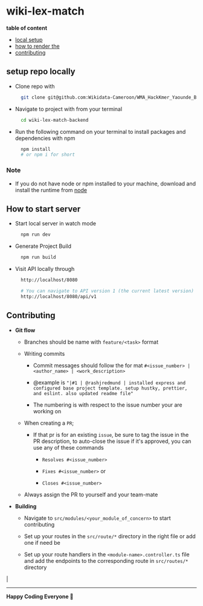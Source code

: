 # wiki-lex-match

**table of content**

- [local setup](#setup-repo-locally)
- [how to render the](#how-to-render-the-documentation)
- [contributing](#contributing)

## setup repo locally

- Clone repo with

  ```bash
    git clone git@github.com:Wikidata-Cameroon/WMA_HackKmer_Yaounde_Backend.git wiki-lex-match-backend
  ```

- Navigate to project with from your terminal

  ```bash
    cd wiki-lex-match-backend
  ```

- Run the following command on your terminal to install packages and dependencies with npm

  ```bash
    npm install
    # or npm i for short
  ```

### Note

- If you do not have node or npm installed to your machine, download and install the runtime from [node](https://nodejs.org/en/download/package-manager)

## How to start server

- Start local server in watch mode

  ```bash
    npm run dev
  ```

- Generate Project Build

  ```bash
    npm run build
  ```

- Visit API locally through

  ```bash
    http://localhost/8080

    # You can navigate to API version 1 (the current latest version)
    http://localhost/8080/api/v1
  ```

## Contributing

- **Git flow**

  - Branches should be name with `feature/<task>` format

  - Writing commits

    - Commit messages should follow the for mat `#<issue_number> | <author_name> | <work_description>`

    - @example is `"|#1 | @rashjredmund | installed express and configured base project template. setup hustky, prettier, and eslint. also updated readme file"`

    - The numbering is with respect to the issue number your are working on

  - When creating a `PR`;

    - If that pr is for an existing `issue`, be sure to tag the issue in the PR description, to auto-close the issue if it's approved, you can use any of these commands

      - `Resolves #<issue_number>`

      - `Fixes #<issue_number>` or

      - `Closes #<issue_number>`

  - Always assign the PR to yourself and your team-mate

- **Building**

  - Navigate to `src/modules/<your_module_of_concern>` to start contributing

  - Set up your routes in the `src/route/*` directory in the right file or add one if need be

  - Set up your route handlers in the `<module-name>.controller.ts` file and add the endpoints to the corresponding route in `src/routes/*` directory

|

---

**Happy Coding Everyone 🚀**
